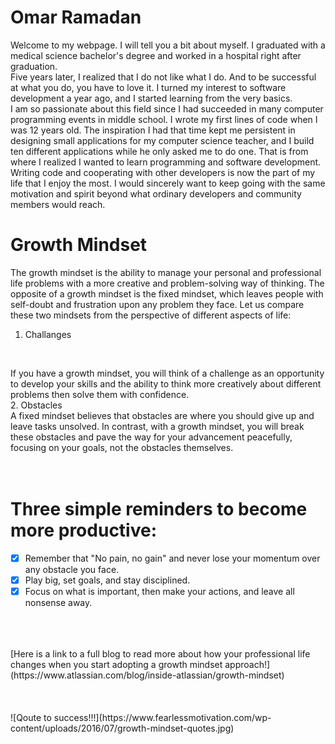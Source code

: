 # Omar Ramadan  

Welcome to my webpage. I will tell you a bit about myself. I graduated with a medical science bachelor's degree and worked in a hospital right after graduation. 
<br> Five years later, I realized that I do not like what I do. And to be successful at what you do, you have to love it. I turned my interest to software development a year ago, and I started learning from the very basics.
<br>
I am so passionate about this field since I had succeeded in many computer programming events in middle school. I wrote my first lines of code when I was 12 years old. The inspiration I had that time kept me persistent in designing small applications for my computer science teacher, and I build ten different applications while he only asked me to do one. That is from where I realized I wanted to learn programming and software development. <br>
Writing code and cooperating with other developers is now the part of my life that I enjoy the most. I would sincerely want to keep going with the same motivation and spirit beyond what ordinary developers and community members would reach.

# Growth Mindset

The growth mindset is the ability to manage your personal and professional life problems with a more creative and problem-solving way of thinking. The opposite of a growth mindset is the fixed mindset, which leaves people with self-doubt and frustration upon any problem they face. Let us compare these two mindsets from the perspective of different aspects of life:
<br>
1. Challanges
<br>

If you have a growth mindset, you will think of a challenge as an opportunity to develop your skills and the ability to think more creatively about different problems then solve them with confidence.
<br>
2. Obstacles
<br>
A fixed mindset believes that obstacles are where you should give up and leave tasks unsolved. In contrast, with a growth mindset, you will break these obstacles and pave the way for your advancement peacefully, focusing on your goals, not the obstacles themselves.
<br>
<br>
<br>
# Three simple reminders to become more productive: <br>
- [x] Remember that "No pain, no gain" and never lose your momentum over any obstacle you face.
- [x] Play big, set goals, and stay disciplined.
- [x] Focus on what is important, then make your actions, and leave all nonsense away.
<br>
<br>
<br>
[Here is a link to a full blog to read more about how your professional life changes when you start adopting a growth mindset approach!](https://www.atlassian.com/blog/inside-atlassian/growth-mindset)
<br>
<br>
<br>
<br>
![Qoute to success!!!](https://www.fearlessmotivation.com/wp-content/uploads/2016/07/growth-mindset-quotes.jpg)
